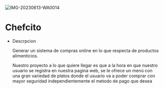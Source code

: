 ![IMG-20230613-WA0014](https://github.com/HailChefcito/Chefcito/assets/124916979/984139d2-be65-44f1-8411-f72f4d9273eb)
# Chefcito


* Descrpcion

  
    Generar un sistema  de compras online en lo que respecta de productos alimenticios.

    Nuestro proyecto a lo que quiere llegar es que a la hora en que nuestro usuario se registra en nuestra pagina web, se le ofrece un menú con una gran variedad de platos donde el usuario va a poder comprar con mayor 
    seguridad independientemente el metodo de pago que desea
